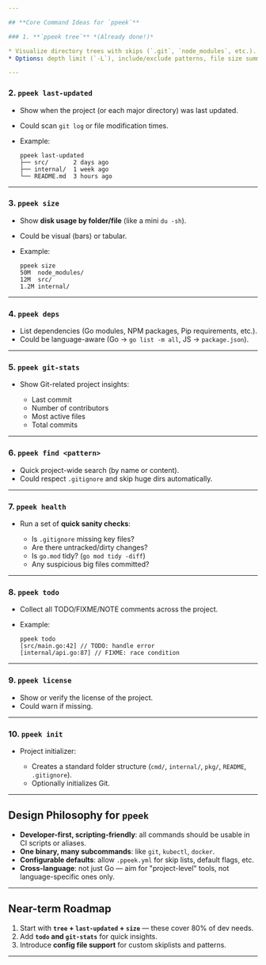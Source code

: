 ```yaml
---

## **Core Command Ideas for `ppeek`**

### 1. **`ppeek tree`** *(Already done!)*

* Visualize directory trees with skips (`.git`, `node_modules`, etc.).
* Options: depth limit (`-L`), include/exclude patterns, file size summary.

---
```


### 2. **`ppeek last-updated`**

* Show when the project (or each major directory) was last updated.
* Could scan `git log` or file modification times.
* Example:

  ```
  ppeek last-updated
  ├── src/       2 days ago
  ├── internal/  1 week ago
  └── README.md  3 hours ago
  ```

---

### 3. **`ppeek size`**

* Show **disk usage by folder/file** (like a mini `du -sh`).
* Could be visual (bars) or tabular.
* Example:

  ```
  ppeek size
  50M  node_modules/
  12M  src/
  1.2M internal/
  ```

---

### 4. **`ppeek deps`**

* List dependencies (Go modules, NPM packages, Pip requirements, etc.).
* Could be language-aware (Go → `go list -m all`, JS → `package.json`).

---

### 5. **`ppeek git-stats`**

* Show Git-related project insights:

  * Last commit
  * Number of contributors
  * Most active files
  * Total commits

---

### 6. **`ppeek find <pattern>`**

* Quick project-wide search (by name or content).
* Could respect `.gitignore` and skip huge dirs automatically.

---

### 7. **`ppeek health`**

* Run a set of **quick sanity checks**:

  * Is `.gitignore` missing key files?
  * Are there untracked/dirty changes?
  * Is `go.mod` tidy? (`go mod tidy -diff`)
  * Any suspicious big files committed?

---

### 8. **`ppeek todo`**

* Collect all TODO/FIXME/NOTE comments across the project.
* Example:

  ```
  ppeek todo
  [src/main.go:42] // TODO: handle error
  [internal/api.go:87] // FIXME: race condition
  ```

---

### 9. **`ppeek license`**

* Show or verify the license of the project.
* Could warn if missing.

---

### 10. **`ppeek init`**

* Project initializer:

  * Creates a standard folder structure (`cmd/`, `internal/`, `pkg/`, `README`, `.gitignore`).
  * Optionally initializes Git.

---

## **Design Philosophy for `ppeek`**

* **Developer-first, scripting-friendly**: all commands should be usable in CI scripts or aliases.
* **One binary, many subcommands**: like `git`, `kubectl`, `docker`.
* **Configurable defaults**: allow `.ppeek.yml` for skip lists, default flags, etc.
* **Cross-language**: not just Go — aim for "project-level" tools, not language-specific ones only.

---

## **Near-term Roadmap**

1. Start with **`tree` + `last-updated` + `size`** — these cover 80% of dev needs.
2. Add **`todo` and `git-stats`** for quick insights.
3. Introduce **config file support** for custom skiplists and patterns.

---


